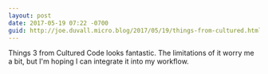 ```yaml
---
layout: post
date: 2017-05-19 07:22 -0700
guid: http://joe.duvall.micro.blog/2017/05/19/things-from-cultured.html
---
```

Things 3 from Cultured Code looks fantastic. The limitations of it worry me a bit, but I'm hoping I can integrate it into my workflow. 
